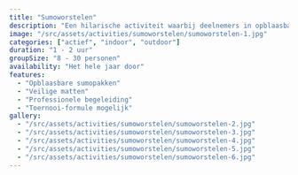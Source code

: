 ```yaml
---
title: "Sumoworstelen"
description: "Een hilarische activiteit waarbij deelnemers in opblaasbare sumopakken tegen elkaar strijden."
image: "/src/assets/activities/sumoworstelen/sumoworstelen-1.jpg"
categories: ["actief", "indoor", "outdoor"]
duration: "1 - 2 uur"
groupSize: "8 - 30 personen"
availability: "Het hele jaar door"
features:
  - "Opblaasbare sumopakken"
  - "Veilige matten"
  - "Professionele begeleiding"
  - "Toernooi-formule mogelijk"
gallery:
  - "/src/assets/activities/sumoworstelen/sumoworstelen-2.jpg"
  - "/src/assets/activities/sumoworstelen/sumoworstelen-3.jpg"
  - "/src/assets/activities/sumoworstelen/sumoworstelen-4.jpg"
  - "/src/assets/activities/sumoworstelen/sumoworstelen-5.jpg"
  - "/src/assets/activities/sumoworstelen/sumoworstelen-6.jpg"
---
```

